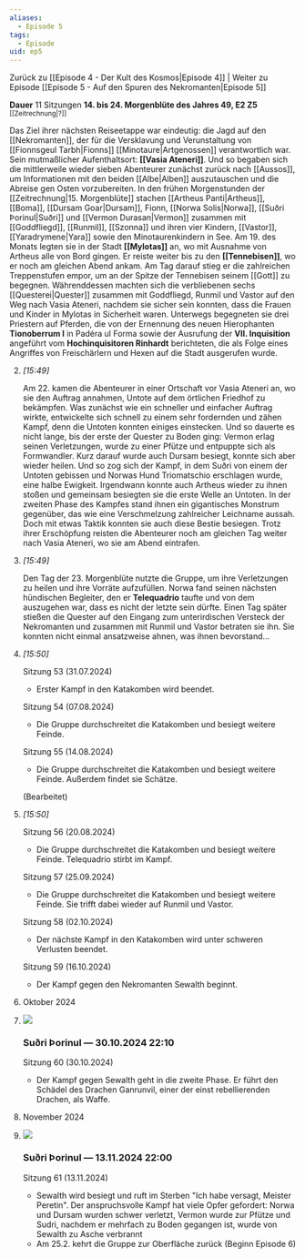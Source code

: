 ```yaml
---
aliases:
  - Episode 5
tags:
  - Episode
uid: ep5
---
```

Zurück zu [[Episode 4 - Der Kult des Kosmos|Episode 4]] | Weiter zu Episode [[Episode 5 - Auf den Spuren des Nekromanten|Episode 5]]

**Dauer** 11 Sitzungen
**14. bis 24. Morgenblüte des Jahres 49, E2 Z5** <sup>[[Zeitrechnung|?]]</sup>

Das Ziel ihrer nächsten Reiseetappe war eindeutig: die Jagd auf den [[Nekromanten]], der für die Versklavung und Verunstaltung von [[Fionnsgeul Tarbh|Fionns]] [[Minotaure|Artgenossen]] verantwortlich war. Sein mutmaßlicher Aufenthaltsort: **[[Vasia Ateneri]]**.
Und so begaben sich die mittlerweile wieder sieben Abenteurer zunächst zurück nach [[Aussos]], um Informationen mit den beiden [[Albe|Alben]] auszutauschen und die Abreise gen Osten vorzubereiten. In den frühen Morgenstunden der [[Zeitrechnung|15. Morgenblüte]] stachen [[Artheus Panti|Artheus]], [[Boma]], [[Dursam Goar|Dursam]], Fionn, [[Norwa Solis|Norwa]], [[Suðri Þorinul|Suðri]] und [[Vermon Durasan|Vermon]] zusammen mit [[Goddfliegd]], [[Runmil]], [[Szonna]] und ihren vier Kindern, [[Vastor]], [[Yaradrymene|Yara]] sowie den Minotaurenkindern in See.
Am 19. des Monats legten sie in der Stadt **[[Mylotas]]** an, wo mit Ausnahme von Artheus alle von Bord gingen. Er reiste weiter bis zu den **[[Tennebisen]]**, wo er noch am gleichen Abend ankam. Am Tag darauf stieg er die zahlreichen Treppenstufen empor, um an der Spitze der Tennebisen seinem [[Gott]] zu begegnen.
Währenddessen machten sich die verbliebenen sechs [[Questerei|Quester]] zusammen mit Goddfliegd, Runmil und Vastor auf den Weg nach Vasia Ateneri, nachdem sie sicher sein konnten, dass die Frauen und Kinder in Mylotas in Sicherheit waren. Unterwegs begegneten sie drei Priestern auf Pferden, die von der Ernennung des neuen Hierophanten **Tionoberrum I** in Padéra ul Forma sowie der Ausrufung der **VII. Inquisition** angeführt vom **Hochinquisitoren Rinhardt** berichteten, die als Folge eines Angriffes von Freischärlern und Hexen auf die Stadt ausgerufen wurde.
    
2. _[_15:49_]_
    
    Am 22. kamen die Abenteurer in einer Ortschaft vor Vasia Ateneri an, wo sie den Auftrag annahmen, Untote auf dem örtlichen Friedhof zu bekämpfen. Was zunächst wie ein schneller und einfacher Auftrag wirkte, entwickelte sich schnell zu einem sehr fordernden und zähen Kampf, denn die Untoten konnten einiges einstecken. Und so dauerte es nicht lange, bis der erste der Quester zu Boden ging: Vermon erlag seinen Verletzungen, wurde zu einer Pfütze und entpuppte sich als Formwandler. Kurz darauf wurde auch Dursam besiegt, konnte sich aber wieder heilen. Und so zog sich der Kampf, in dem Suðri von einem der Untoten gebissen und Norwas Hund Triomatschio erschlagen wurde, eine halbe Ewigkeit. Irgendwann konnte auch Artheus wieder zu ihnen stoßen und gemeinsam besiegten sie die erste Welle an Untoten. In der zweiten Phase des Kampfes stand ihnen ein gigantisches Monstrum gegenüber, das wie eine Verschmelzung zahlreicher Leichname aussah. Doch mit etwas Taktik konnten sie auch diese Bestie besiegen. Trotz ihrer Erschöpfung reisten die Abenteurer noch am gleichen Tag weiter nach Vasia Ateneri, wo sie am Abend eintrafen.
    
3. _[_15:49_]_
    
    Den Tag der 23. Morgenblüte nutzte die Gruppe, um ihre Verletzungen zu heilen und ihre Vorräte aufzufüllen. Norwa fand seinen nächsten hündischen Begleiter, den er **Telequadrio** taufte und von dem auszugehen war, dass es nicht der letzte sein dürfte. Einen Tag später stießen die Quester auf den Eingang zum unterirdischen Versteck der Nekromanten und zusammen mit Runmil und Vastor betraten sie ihn. Sie konnten nicht einmal ansatzweise ahnen, was ihnen bevorstand…
    
4. _[_15:50_]_
    
    Sitzung 53 (31.07.2024)
    
    - Erster Kampf in den Katakomben wird beendet.
    
    Sitzung 54 (07.08.2024)
    
    - Die Gruppe durchschreitet die Katakomben und besiegt weitere Feinde.
    
    Sitzung 55 (14.08.2024)
    
    - Die Gruppe durchschreitet die Katakomben und besiegt weitere Feinde. Außerdem findet sie Schätze.
    
    (Bearbeitet)
    
5. _[_15:50_]_
    
    Sitzung 56 (20.08.2024)
    
    - Die Gruppe durchschreitet die Katakomben und besiegt weitere Feinde. Telequadrio stirbt im Kampf.
    
    Sitzung 57 (25.09.2024)
    
    - Die Gruppe durchschreitet die Katakomben und besiegt weitere Feinde. Sie trifft dabei wieder auf Runmil und Vastor.
    
    Sitzung 58 (02.10.2024)
    
    - Der nächste Kampf in den Katakomben wird unter schweren Verlusten beendet.
    
    Sitzung 59 (16.10.2024)
    
    - Der Kampf gegen den Nekromanten Sewalth beginnt.
    

6. Oktober 2024

7. ![](https://cdn.discordapp.com/avatars/260116234144710656/13c5117bde4f28db85190a109dafd3bf.webp?size=160)
    
    ### Suðri Þorinul _—_ 30.10.2024 22:10
    
    Sitzung 60 (30.10.2024)
    
    - Der Kampf gegen Sewalth geht in die zweite Phase. Er führt den Schädel des Drachen Ganrunvil, einer der einst rebellierenden Drachen, als Waffe.
    

8. November 2024

9. ![](https://cdn.discordapp.com/avatars/260116234144710656/13c5117bde4f28db85190a109dafd3bf.webp?size=160)
    
    ### Suðri Þorinul _—_ 13.11.2024 22:00
    
    Sitzung 61 (13.11.2024)
    
    - Sewalth wird besiegt und ruft im Sterben "Ich habe versagt, Meister Peretin". Der anspruchsvolle Kampf hat viele Opfer gefordert: Norwa und Dursam wurden schwer verletzt, Vermon wurde zur Pfütze und Sudri, nachdem er mehrfach zu Boden gegangen ist, wurde von Sewalth zu Asche verbrannt
    - Am 25.2. kehrt die Gruppe zur Oberfläche zurück (Beginn Episode 6)
